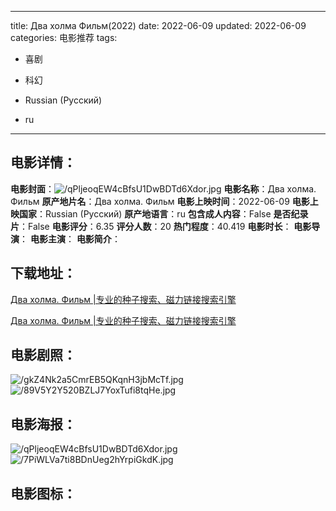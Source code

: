 
---
title: Два холма Фильм(2022)
date: 2022-06-09
updated: 2022-06-09
categories: 电影推荐
tags:
- 喜剧
- 科幻

- Russian (Pусский)
- ru
---


> 

## **电影详情**：

**电影封面**：<img src="https://image.tmdb.org/t/p/w200/qPljeoqEW4cBfsU1DwBDTd6Xdor.jpg" alt="/qPljeoqEW4cBfsU1DwBDTd6Xdor.jpg" title="/qPljeoqEW4cBfsU1DwBDTd6Xdor.jpg">
**电影名称**：Два холма. Фильм
**原产地片名**：Два холма. Фильм
**电影上映时间**：2022-06-09
**电影上映国家**：Russian (Pусский)
**原产地语言**：ru
**包含成人内容**：False
**是否纪录片**：False
**电影评分**：6.35
**评分人数**：20
**热门程度**：40.419
**电影时长**：
**电影导演**：
**电影主演**：
**电影简介**：

## **下载地址**：
[Два холма. Фильм |专业的种子搜索、磁力链接搜索引擎](https://movie.amd794.com:2083/?search=%D0%94%D0%B2%D0%B0%20%D1%85%D0%BE%D0%BB%D0%BC%D0%B0.%20%D0%A4%D0%B8%D0%BB%D1%8C%D0%BC&ordering=&mode=match_phrase&page_size=10&page=1)

[Два холма. Фильм |专业的种子搜索、磁力链接搜索引擎](https://movie.amd794.com:2083/?search=%D0%94%D0%B2%D0%B0%20%D1%85%D0%BE%D0%BB%D0%BC%D0%B0.%20%D0%A4%D0%B8%D0%BB%D1%8C%D0%BC&ordering=&mode=match_phrase&page_size=10&page=1)
 

## **电影剧照**：
<img src="https://image.tmdb.org/t/p/original/gkZ4Nk2a5CmrEB5QKqnH3jbMcTf.jpg" alt="/gkZ4Nk2a5CmrEB5QKqnH3jbMcTf.jpg" title="/gkZ4Nk2a5CmrEB5QKqnH3jbMcTf.jpg"><img src="https://image.tmdb.org/t/p/original/89V5Y2Y520BZLJ7YoxTufi8tqHe.jpg" alt="/89V5Y2Y520BZLJ7YoxTufi8tqHe.jpg" title="/89V5Y2Y520BZLJ7YoxTufi8tqHe.jpg">

## **电影海报**：
<img src="https://image.tmdb.org/t/p/original/qPljeoqEW4cBfsU1DwBDTd6Xdor.jpg" alt="/qPljeoqEW4cBfsU1DwBDTd6Xdor.jpg" title="/qPljeoqEW4cBfsU1DwBDTd6Xdor.jpg"><img src="https://image.tmdb.org/t/p/original/7PiWLVa7ti8BDnUeg2hYrpiGkdK.jpg" alt="/7PiWLVa7ti8BDnUeg2hYrpiGkdK.jpg" title="/7PiWLVa7ti8BDnUeg2hYrpiGkdK.jpg">

## **电影图标**：

